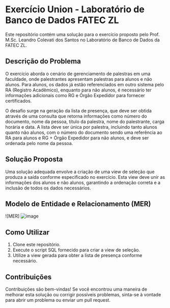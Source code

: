 # Exercício Union - Laboratório de Banco de Dados FATEC ZL

Este repositório contém uma solução para o exercício proposto pelo Prof. M.Sc. Leandro Colevati dos Santos no Laboratório de Banco de Dados da FATEC ZL.

## Descrição do Problema
O exercício aborda o cenário de gerenciamento de palestras em uma faculdade, onde palestrantes apresentam palestras para alunos e não alunos. Para alunos, os dados já estão referenciados em outro sistema pelo RA (Registro Acadêmico), enquanto para não alunos, é necessário ter informações adicionais como RG e Órgão Expedidor para fornecer certificados.

O desafio surge na geração da lista de presença, que deve ser obtida através de uma consulta que retorna informações como número do documento, nome da pessoa, título da palestra, nome do palestrante, carga horária e data. A lista deve ser única por palestra, incluindo tanto alunos quanto não alunos, com o número do documento sendo uma referência ao RA para alunos e RG + Órgão Expedidor para não alunos, e deve ser ordenada pelo nome da pessoa.

## Solução Proposta
Uma solução adequada envolve a criação de uma view de seleção que produza a saída conforme especificado no exercício. Esta view deve unir as informações dos alunos e não alunos, garantindo a ordenação correta e a inclusão de todos os dados necessários.

## Modelo de Entidade e Relacionamento (MER)
![MER] ![image](https://github.com/DaviQzR/EXERCICIO-UNION-LAB-DE-BD/assets/125469425/c374f36f-f4ee-4be0-a2de-55219377fb1c)


## Como Utilizar
1. Clone este repositório.
2. Execute o script SQL fornecido para criar a view de seleção.
3. Utilize a view gerada para obter a lista de presença conforme necessário.

## Contribuições
Contribuições são bem-vindas! Se você encontrou uma maneira de melhorar esta solução ou corrigir possíveis problemas, sinta-se à vontade para abrir um problema ou enviar um pull request.



